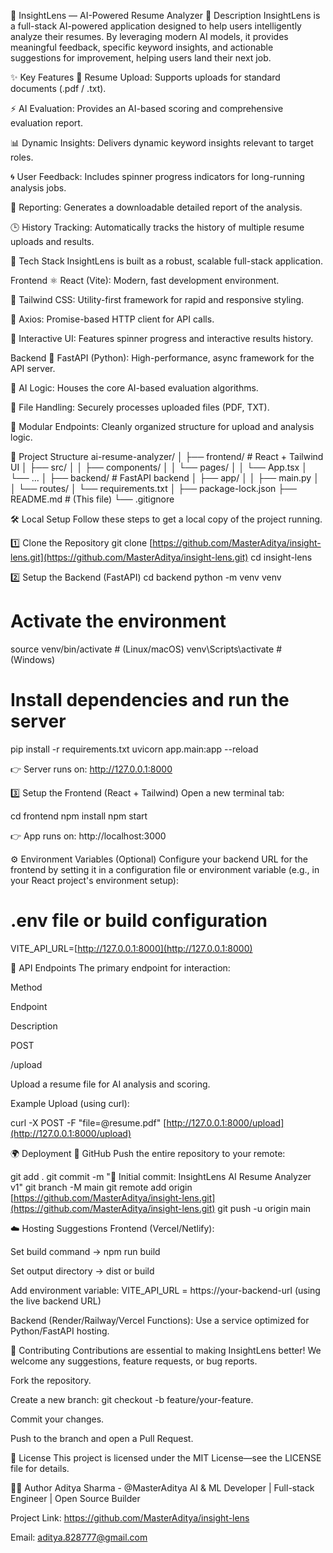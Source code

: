 🚀 InsightLens — AI-Powered Resume Analyzer
📝 Description
InsightLens is a full-stack AI-powered application designed to help users intelligently analyze their resumes. By leveraging modern AI models, it provides meaningful feedback, specific keyword insights, and actionable suggestions for improvement, helping users land their next job.

✨ Key Features
📝 Resume Upload: Supports uploads for standard documents (.pdf / .txt).

⚡ AI Evaluation: Provides an AI-based scoring and comprehensive evaluation report.

📊 Dynamic Insights: Delivers dynamic keyword insights relevant to target roles.

🌀 User Feedback: Includes spinner progress indicators for long-running analysis jobs.

🧾 Reporting: Generates a downloadable detailed report of the analysis.

🕒 History Tracking: Automatically tracks the history of multiple resume uploads and results.

🧩 Tech Stack
InsightLens is built as a robust, scalable full-stack application.

Frontend
⚛️ React (Vite): Modern, fast development environment.

💨 Tailwind CSS: Utility-first framework for rapid and responsive styling.

🔄 Axios: Promise-based HTTP client for API calls.

🧠 Interactive UI: Features spinner progress and interactive results history.

Backend
🐍 FastAPI (Python): High-performance, async framework for the API server.

🤖 AI Logic: Houses the core AI-based evaluation algorithms.

📄 File Handling: Securely processes uploaded files (PDF, TXT).

🧪 Modular Endpoints: Cleanly organized structure for upload and analysis logic.

📁 Project Structure
ai-resume-analyzer/
│
├── frontend/             # React + Tailwind UI
│ ├── src/
│ │ ├── components/
│ │ └── pages/
│ │ └── App.tsx
│ └── ...
│
├── backend/              # FastAPI backend
│ ├── app/
│ │ ├── main.py
│ │ └── routes/
│ └── requirements.txt
│
├── package-lock.json
├── README.md             # (This file)
└── .gitignore

🛠️ Local Setup
Follow these steps to get a local copy of the project running.

1️⃣ Clone the Repository
git clone [https://github.com/MasterAditya/insight-lens.git](https://github.com/MasterAditya/insight-lens.git)
cd insight-lens

2️⃣ Setup the Backend (FastAPI)
cd backend
python -m venv venv
# Activate the environment
source venv/bin/activate    # (Linux/macOS)
venv\Scripts\activate      # (Windows)

# Install dependencies and run the server
pip install -r requirements.txt
uvicorn app.main:app --reload

👉 Server runs on: http://127.0.0.1:8000

3️⃣ Setup the Frontend (React + Tailwind)
Open a new terminal tab:

cd frontend
npm install
npm start

👉 App runs on: http://localhost:3000

⚙️ Environment Variables (Optional)
Configure your backend URL for the frontend by setting it in a configuration file or environment variable (e.g., in your React project's environment setup):

# .env file or build configuration
VITE_API_URL=[http://127.0.0.1:8000](http://127.0.0.1:8000)

🧪 API Endpoints
The primary endpoint for interaction:

Method

Endpoint

Description

POST

/upload

Upload a resume file for AI analysis and scoring.

Example Upload (using curl):

curl -X POST -F "file=@resume.pdf" [http://127.0.0.1:8000/upload](http://127.0.0.1:8000/upload)

🌍 Deployment
🧱 GitHub
Push the entire repository to your remote:

git add .
git commit -m "🚀 Initial commit: InsightLens AI Resume Analyzer v1"
git branch -M main
git remote add origin [https://github.com/MasterAditya/insight-lens.git](https://github.com/MasterAditya/insight-lens.git)
git push -u origin main

☁️ Hosting Suggestions
Frontend (Vercel/Netlify):

Set build command → npm run build

Set output directory → dist or build

Add environment variable: VITE_API_URL = https://your-backend-url (using the live backend URL)

Backend (Render/Railway/Vercel Functions): Use a service optimized for Python/FastAPI hosting.

🧰 Contributing
Contributions are essential to making InsightLens better! We welcome any suggestions, feature requests, or bug reports.

Fork the repository.

Create a new branch: git checkout -b feature/your-feature.

Commit your changes.

Push to the branch and open a Pull Request.

🪪 License
This project is licensed under the MIT License—see the LICENSE file for details.

👨‍💻 Author
Aditya Sharma - @MasterAditya
AI & ML Developer | Full-stack Engineer | Open Source Builder

Project Link: https://github.com/MasterAditya/insight-lens  

Email: aditya.828777@gmail.com
